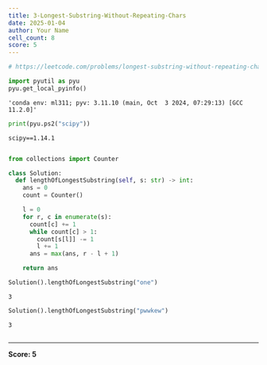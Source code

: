```yaml
---
title: 3-Longest-Substring-Without-Repeating-Chars
date: 2025-01-04
author: Your Name
cell_count: 8
score: 5
---
```


```python
# https://leetcode.com/problems/longest-substring-without-repeating-characters/
```


```python
import pyutil as pyu
pyu.get_local_pyinfo()
```




    'conda env: ml311; pyv: 3.11.10 (main, Oct  3 2024, 07:29:13) [GCC 11.2.0]'




```python
print(pyu.ps2("scipy"))
```

    scipy==1.14.1
    



```python

```


```python
from collections import Counter

class Solution:
  def lengthOfLongestSubstring(self, s: str) -> int:
    ans = 0
    count = Counter()

    l = 0
    for r, c in enumerate(s):
      count[c] += 1
      while count[c] > 1:
        count[s[l]] -= 1
        l += 1
      ans = max(ans, r - l + 1)

    return ans
```


```python
Solution().lengthOfLongestSubstring("one")
```




    3




```python
Solution().lengthOfLongestSubstring("pwwkew")
```




    3




```python

```


---
**Score: 5**